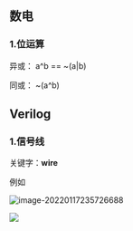 ## 数电

### 1.位运算

异或： a^b == ~(a|b)

同或： ~(a^b)

## Verilog

### 1.信号线

关键字：**wire**

例如





![image-20220117235726688](C:\Arm\FPGA\Verilog\note\Verilog\image\image-20220117235726688.png)



![](https://github.com/mofan19/images/imgs20220118010308.png)

